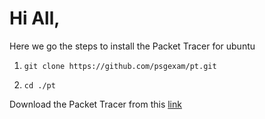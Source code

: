# Hi All,

Here we go the steps to install the Packet Tracer for ubuntu

1. `git clone https://github.com/psgexam/pt.git`

2. `cd ./pt`

Download the Packet Tracer from this [link](https://www.netacad.com/portal/resources/file/87257aaf-a701-4aa7-b542-d25879222994)


